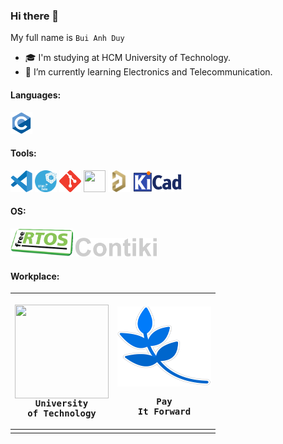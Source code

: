 ### Hi there 👋

My full name is `Bui Anh Duy`

- 🎓 I'm studying at HCM University of Technology.
- 🌱 I’m currently learning Electronics and Telecommunication.


<h4 align="left">Languages:</h4>
<p><a target="_blank" rel="noreferrer"> 
<img src="./Icons/c-original.svg"       width="35" height="35"/></a></p>

<h4 align="left">Tools:</h4>
<p><a target="_blank" rel="noreferrer">
<img src="./Icons/code.png"             width="35" height="35">
<img src="./Icons/stm32cube.png"        width="35" height="35">
<img src="./Icons/git-scm-icon.svg"     width="35" height="35"> 
<img src="./Icons/Github.ico"           width="35" height="35"/>
<img src="./Icons/altium_designer.png"  width="35" height="35"/>
<img src="./Icons/KiCad.png"            width="80" height="35"/></a></p>

<h4 align="left">OS:</h4>

<p><a target="_blank" rel="noreferrer">
<img src="./Icons/free_rtos.png"        width="100" height="45"/>
<img src="./Icons/contiki_os.png"       width="130" height="30"/><a></p>

<h4 align="left">Workplace:</h4>


<!-- ||<pre><img align="center" width="150" height="150" src="Icons/bku.ico"/><br>University of Technology</pre> <pre><img align="center" width="90" height="93" src="Icons/PIF_Leaf.png"/><br><br>Pay It Forward</pre>|
|---|---| -->

|  <pre><img align="center" width="150" height="150" src="Icons/bku.ico"/><br>University of Technology</pre>  |<pre><img align="center" width="150" height="128" src="Icons/PIF_Leaf.png"/><br><br>Pay It Forward</pre>   |
|---|---|
|                           |                          |


